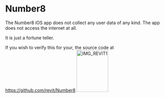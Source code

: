 # Number8

The Number8 iOS app does not collect any user data of any kind. The app does not access the internet at all.

It is just a fortune teller.

If you wish to verify this for your, the source code at https://github.com/revit/Number8
<img width="100" height="133" alt="IMG_REVIT1" src="https://github.com/user-attachments/assets/f24b7421-28c5-4889-b983-23d39fef4796" />

